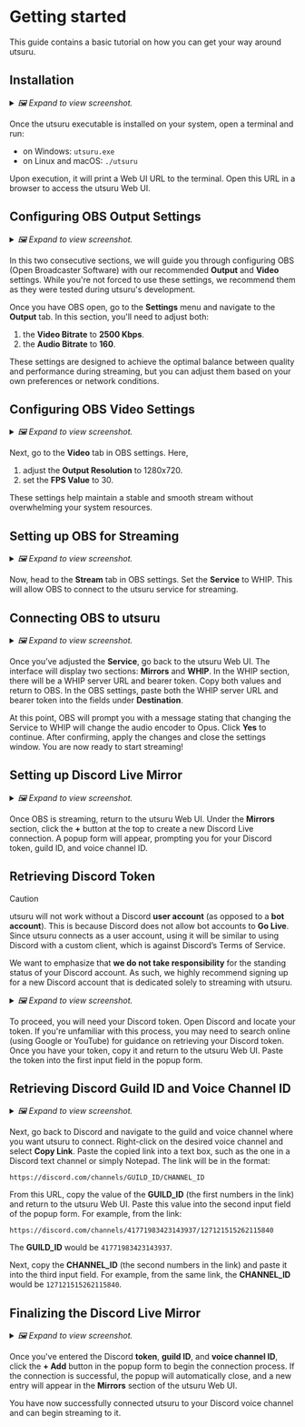 # Getting started

This guide contains a basic tutorial on how you can get your way around
utsuru.

## Installation

<details>

<summary><i>🖼️ Expand to view screenshot.</i></summary>

![A screenshot of utsuru running in the terminal][terminal-image]

</details>

Once the utsuru executable is installed on your system, open a terminal and run:

- on Windows: `utsuru.exe`
- on Linux and macOS: `./utsuru`

Upon execution, it will print a Web UI URL to the terminal. Open this URL in a browser to access the utsuru Web UI.

[terminal-image]: https://github.com/user-attachments/assets/da835365-36d1-48aa-9306-c2803122ef33

## Configuring OBS Output Settings

<details>

<summary><i>🖼️ Expand to view screenshot.</i></summary>

![A screenshot of OBS Output Settings][output-settings-image]

</details>

In this two consecutive sections, we will guide you through configuring OBS (Open Broadcaster Software) with our recommended **Output** and **Video** settings. While you're not forced to use these settings, we recommend them as they were tested during utsuru's development.

Once you have OBS open, go to the **Settings** menu and navigate to the **Output** tab. In this section, you'll need to adjust both:

1. the **Video Bitrate** to **2500 Kbps**.
2. the **Audio Bitrate** to **160**.

These settings are designed to achieve the optimal balance between quality and performance during streaming, but you can adjust them based on your own preferences or network conditions.

[output-settings-image]: https://github.com/user-attachments/assets/29922382-b58a-400f-ad71-5577859469a8

## Configuring OBS Video Settings

<details>

<summary><i>🖼️ Expand to view screenshot.</i></summary>

![A screenshot of OBS Video Settings][video-settings-image]

</details>

Next, go to the **Video** tab in OBS settings. Here,

1. adjust the **Output Resolution** to 1280x720.
2. set the **FPS Value** to 30.

These settings help maintain a stable and smooth stream without overwhelming your system resources.

[video-settings-image]: https://github.com/user-attachments/assets/20e4295c-9c36-4276-a46a-287c2c5aa662

## Setting up OBS for Streaming

<details>

<summary><i>🖼️ Expand to view screenshot.</i></summary>

![A screenshot of OBS Stream Settings][stream-settings-image]

</details>

Now, head to the **Stream** tab in OBS settings. Set the **Service** to WHIP. This will allow OBS to connect to the utsuru service for streaming.

[stream-settings-image]: https://github.com/user-attachments/assets/441b27ac-edae-4895-913e-6eb547f431fe

## Connecting OBS to utsuru

<details>

<summary><i>🖼️ Expand to view screenshot.</i></summary>

![A screenshot of utsuru's Web UI][webui-image]

</details>

Once you’ve adjusted the **Service**, go back to the utsuru Web UI. The interface will display two sections: **Mirrors** and **WHIP**. In the WHIP section, there will be a WHIP server URL and bearer token. Copy both values and return to OBS. In the OBS settings, paste both the WHIP server URL and bearer token into the fields under **Destination**.

At this point, OBS will prompt you with a message stating that changing the Service to WHIP will change the audio encoder to Opus. Click **Yes** to continue. After confirming, apply the changes and close the settings window. You are now ready to start streaming!

[webui-image]: https://github.com/user-attachments/assets/033d631c-4d14-41a3-8020-0532e52dd248

## Setting up Discord Live Mirror

<details>

<summary><i>🖼️ Expand to view screenshot.</i></summary>

![A screenshot of utsuru's Add Mirror form][add-mirror-image]

</details>

Once OBS is streaming, return to the utsuru Web UI. Under the **Mirrors** section, click the **+** button at the top to create a new Discord Live connection. A popup form will appear, prompting you for your Discord token, guild ID, and voice channel ID.

[add-mirror-image]: https://github.com/user-attachments/assets/9b89a41a-bcef-4dc9-8879-b9d25ab89a55

## Retrieving Discord Token

> [!CAUTION]
> utsuru will not work without a Discord **user account** (as opposed to a **bot account**). This is because Discord does not allow bot accounts to **Go Live**. Since utsuru connects as a user account, using it will be similar to using Discord with a custom client, which is against Discord’s Terms of Service.
>
> We want to emphasize that **we do not take responsibility** for the standing status of your Discord account. As such, we highly recommend signing up for a new Discord account that is dedicated solely to streaming with utsuru.

<details>

<summary><i>🖼️ Expand to view screenshot.</i></summary>

![A screenshot of Discord client's DevTools][discord-devtools-image]

</details>

To proceed, you will need your Discord token. Open Discord and locate your token. If you're unfamiliar with this process, you may need to search online (using Google or YouTube) for guidance on retrieving your Discord token. Once you have your token, copy it and return to the utsuru Web UI. Paste the token into the first input field in the popup form.

[discord-devtools-image]: https://github.com/user-attachments/assets/e39511d2-2b86-41a8-8cc2-2d1f5c315fcb

## Retrieving Discord Guild ID and Voice Channel ID

<details>

<summary><i>🖼️ Expand to view screenshot.</i></summary>

![A screenshot of Discord client's voice channel page][discord-vc-image]

</details>

Next, go back to Discord and navigate to the guild and voice channel where you want utsuru to connect. Right-click on the desired voice channel and select **Copy Link**. Paste the copied link into a text box, such as the one in a Discord text channel or simply Notepad. The link will be in the format:

```text
https://discord.com/channels/GUILD_ID/CHANNEL_ID
```

From this URL, copy the value of the **GUILD\_ID** (the first numbers in the link) and return to the utsuru Web UI. Paste this value into the second input field of the popup form. For example, from the link:

```text
https://discord.com/channels/41771983423143937/127121515262115840
```

The **GUILD\_ID** would be `41771983423143937`.

Next, copy the **CHANNEL\_ID** (the second numbers in the link) and paste it into the third input field. For example, from the same link, the **CHANNEL\_ID** would be `127121515262115840`.

[discord-vc-image]: https://github.com/user-attachments/assets/3ed84a9b-2b59-4c2a-9242-e8961214883b

## Finalizing the Discord Live Mirror

<details>

<summary><i>🖼️ Expand to view screenshot.</i></summary>

![A screenshot of utsuru's Web UI with a Mirror entry][mirror-entry-image]

</details>

Once you've entered the Discord **token**, **guild ID**, and **voice channel ID**, click the **+ Add** button in the popup form to begin the connection process. If the connection is successful, the popup will automatically close, and a new entry will appear in the **Mirrors** section of the utsuru Web UI.

You have now successfully connected utsuru to your Discord voice channel and can begin streaming to it.

[mirror-entry-image]: https://github.com/user-attachments/assets/02114e98-66bf-4582-971f-6ba957cfb5fe
